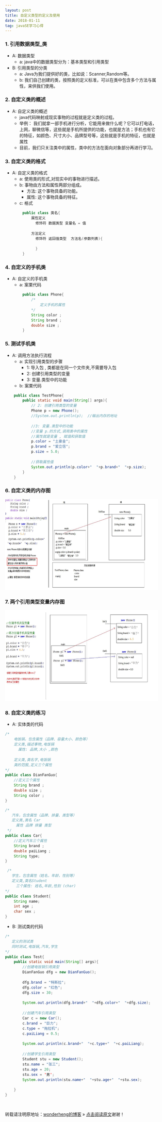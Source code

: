 ```yaml
---
layout: post
title: 自定义类型的定义及使用
date: 2018-01-11
tag: javaSE学习心得
---
```


### 1. 引用数据类型_类
* A: 数据类型
	* a: java中的数据类型分为：基本类型和引用类型
* B: 引用类型的分类
	* a: Java为我们提供好的类，比如说：Scanner,Random等。
	* b: 我们自己创建的类，按照类的定义标准，可以在类中包含多个方法与属性，来供我们使用。 
	

### 2. 自定义类的概述
* A: 自定义类的概述
	* java代码映射成现实事物的过程就是定义类的过程。
	* 举例：
		我们就拿一部手机进行分析，它能用来做什么呢？它可以打电话，上网，聊微信等，这些就是手机所提供的功能，也就是方法；手机也有它的特征，如颜色、尺寸大小、品牌型号等，这些就是手机的特征，也就是属性
	* 目前，我们只关注类中的属性，类中的方法在面向对象部分再进行学习。
			
		
### 3. 自定义类的格式
* A: 自定义类的格式
	* a: 使用类的形式,对现实中的事物进行描述。
	* b: 事物由方法和属性两部分组成。
		* 方法: 这个事物具备的功能。
		* 属性: 这个事物具备的特征。
	* c: 格式
```java
		public class 类名{
			属性定义
			  修饰符 数据类型 变量名 = 值
			
			方法定义
			  修饰符 返回值类型  方法名(参数列表){
				  
			  }
		}
```

### 4. 自定义的手机类
* A: 自定义的手机类
	* a: 案栗代码
```java
		public class Phone{
			/*
			    定义手机的属性
			*/
			String color ;
			String brand ;
			double size ; 
		}
```

### 5. 测试手机类
* A: 调用方法执行流程
	* a: 实现引用类型的步骤
		* 1: 导入包 , 类都是在同一个文件夹,不需要导入包
		* 2: 创建引用类型的变量
		* 3: 变量.类型中的功能
	* b: 案栗代码
```java
	public class TestPhone{
		public static void main(String[] args){
			// 2: 创建引用类型的变量
			Phone p = new Phone();
			//System.out.println(p);  //输出内存的地址
		
	     	//3: 变量.类型中的功能
			//变量 p.的方式,调用类中的属性
			//属性就是变量 , 赋值和获取值
			p.color = "土豪金";
			p.brand = "爱立信";
			p.size = 5.0;
			
			//获取属性值
			System.out.println(p.color+"  "+p.brand+"  "+p.size);
		}
	}
```

### 6. 自定义类的内存图
<div align="center">
	<img src="/images/posts/2018-01-22/1.JPG" height="300" width="550">  
</div>

### 7. 两个引用类型变量内存图
<div align="center">
	<img src="/images/posts/2018-01-22/2.JPG" height="300" width="550">  
</div>

### 8. 自定义类的练习
* A: 实体类的代码

```java
/*
    电饭锅，包含属性（品牌、容量大小、颜色等）
	定义类,描述事物,电饭锅
	  属性: 品牌,大小 ,颜色
	
	定义类,类名字,电饭锅
	类的范围,定义三个属性
*/
public class DianFanGuo{
	//定义三个属性
	String brand ;
    double size ;
	String color ;
}
```
```java
/*
   汽车，包含属性（品牌、排量、类型等）
   定义类,类名 Car
     属性 品牌 排量 类型
 */
public class Car{
	//定义汽车三个属性
	String brand ;
	double paiLiang ;
	String type;
}
```
```java
 /*
   学生，包含属性（姓名，年龄，性别等）
   定义类,类名Student
     三个属性: 姓名,年龄,性别 (char)
*/
public class Student{
	String name;
	int age ;
	char sex ;
}
```
* B: 测试类的代码
```java
/*
   定义的测试类
   同时测试,电饭锅,汽车,学生
*/
public class Test{
	public static void main(String[] args){
		//创建电饭锅引用类型
		DianFanGuo dfg = new DianFanGuo();
		
		dfg.brand = "特斯拉";
		dfg.color = "红色";
		dfg.size = 30;
		
		System.out.println(dfg.brand+"  "+dfg.color+"  "+dfg.size);
		
		//创建汽车引用类型
		Car c = new Car();
		c.brand = "巨力";
		c.type = "拖拉机";
		c.paiLiang = 0.5;
		
		System.out.println(c.brand+"  "+c.type+"  "+c.paiLiang);
		
		//创建学生引用类型
		Student stu = new Student();
		stu.name = "张三";
		stu.age = 20;
		stu.sex = '男';
		System.out.println(stu.name+"  "+stu.age+"  "+stu.sex);
		
	}
}
```

<br>

转载请注明原地址：[wonderheng的博客](http://www.wonderheng.top) » [点击阅读原文](http://www.wonderheng.top/2018/01/%E8%87%AA%E5%AE%9A%E4%B9%89%E7%B1%BB%E5%9E%8B%E7%9A%84%E5%AE%9A%E4%B9%89%E5%8F%8A%E4%BD%BF%E7%94%A8/)谢谢！
